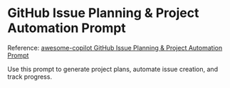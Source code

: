 # GitHub Issue Planning & Project Automation Prompt

Reference: [awesome-copilot GitHub Issue Planning & Project Automation Prompt](https://github.com/github/awesome-copilot)

Use this prompt to generate project plans, automate issue creation, and track progress.
